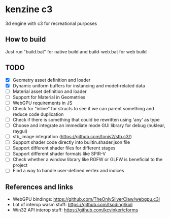 # kenzine c3
3d engine with c3 for recreational purposes

## How to build
Just run "build.bat" for native build and build-web.bat for web build

## TODO
- [x] Geometry asset definition and loader
- [x] Dynamic uniform buffers for instancing and model-related data
- [ ] Material asset definition and loader
- [ ] Support for Material in Geometries
- [ ] WebGPU requirements in JS
- [ ] Check for "inline" for structs to see if we can parent something and reduce code duplication
- [ ] Check if there is something that could be rewritten using 'any' as type
- [ ] Choose and integrate an immediate mode GUI library for debug (nuklear, raygui)
- [ ] stb_image integration (https://github.com/tonis2/stb.c3/)
- [ ] Support shader code directly into builtin.shader.json file
- [ ] Support different shader files for different stages
- [ ] Support different shader formats like SPIR-V
- [ ] Check whether a window library like RGFW or GLFW is beneficial to the project
- [ ] Find a way to handle user-defined vertex and indices

## References and links
- WebGPU bindings: https://github.com/TheOnlySilverClaw/webgpu.c3l
- Lot of interop wasm stuff: https://github.com/tsoding/koil
- Win32 API interop stuff: https://github.com/kcvinker/cforms